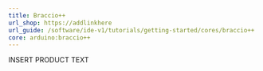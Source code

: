 ```yaml
---
title: Braccio++
url_shop: https://addlinkhere
url_guide: /software/ide-v1/tutorials/getting-started/cores/braccio++
core: arduino:braccio++
---
```


INSERT PRODUCT TEXT